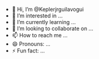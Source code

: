 - 👋 Hi, I’m @Keplerjrguilavogui
- 👀 I’m interested in ...
- 🌱 I’m currently learning ...
- 💞️ I’m looking to collaborate on ...
- 📫 How to reach me ...
- 😄 Pronouns: ...
- ⚡ Fun fact: ...

<!---
Keplerjrguilavogui/Keplerjrguilavogui is a ✨ special ✨ repository because its `README.md` (this file) appears on your GitHub profile.
You can click the Preview link to take a look at your changes.
--->
